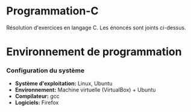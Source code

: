 # Programmation-C

Résolution d'exercices en langage C. Les énoncés sont joints ci-dessus.

# Environnement de programmation

### Configuration du système
- **Système d'exploitation:** Linux, Ubuntu
- **Environnement:** Machine virtuelle (VirtualBox) + Ubuntu
- **Compilateur:** gcc
- **Logiciels:** Firefox

